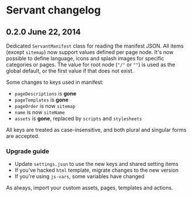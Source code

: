 
# Servant changelog

## 0.2.0 June 22, 2014

Dedicated `ServantManifest` class for reading the manifest JSON. All items (except `sitemap`) now support values defined per page node. It's now possible to define language, icons and splash images for specific categories or pages. The value for root node (`"/"` or `""`) is used as the global default, or the first value if that does not exist.

Some changes to keys used in manifest:

- `pageDescriptions` is **gone**
- `pageTemplates` is **gone**
- `pageOrder` is now `sitemap`
- `name` is now `siteName`
- `assets` is **gone**, replaced by `scripts` and `stylesheets`

All keys are treated as case-insensitive, and both plural and singular forms are accepted.


### Upgrade guide

- Update `settings.json` to use the new keys and shared setting items
- If you've hacked `html` template, migrate changes to the new version
- If you're using `js-vars`, some variables have changed

As always, import your custom assets, pages, templates and actions.
